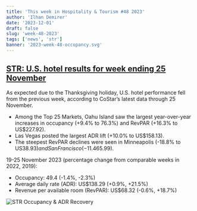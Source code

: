 ```yaml
---
title: 'This week in Hospitality & Tourism #48 2023'
author: 'Ilhan Demirer'
date: '2023-12-01'
draft: false
slug: 'week-48-2023'
tags: ['news', 'str']
banner: '2023-week-48-occupancy.svg'
---
```


## [STR: U.S. hotel results for week ending 25 November](https://str.com/press-release/us-hotel-results-week-ending-25-november)

As expected due to the Thanksgiving holiday, U.S. hotel performance fell from the previous week, according to CoStar’s latest data through 25 November.

- Among the Top 25 Markets, Oahu Island saw the largest year-over-year increases in occupancy (+9.4% to 76.3%) and RevPAR (+16.3% to US$227.92).
- Las Vegas posted the largest ADR lift (+10.0% to US$158.13).
- The steepest RevPAR declines were seen in Minneapolis (-18.8% to US$38.93) and San Francisco (-11.4% to US$65.99).

19-25 November 2023 (percentage change from comparable weeks in 2022, 2019):

- Occupancy: 49.4 (-1.4%, -2.3%)
- Average daily rate (ADR): US$138.29 (+0.9%, +21.5%)
- Revenue per available room (RevPAR): US$68.32 (-0.6%, +18.7%)

![STR Occupancy & ADR Recovery](/images/blogimages/2023-week-48-occupancy.svg)
